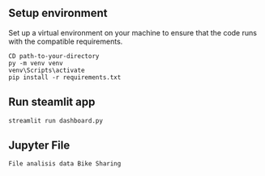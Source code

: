 ## Setup environment
Set up a virtual environment on your machine to ensure that the code runs with the compatible requirements.
```
CD path-to-your-directory
py -m venv venv
venv\Scripts\activate
pip install -r requirements.txt
```

## Run steamlit app
```
streamlit run dashboard.py
```
## Jupyter File
```
File analisis data Bike Sharing
```
